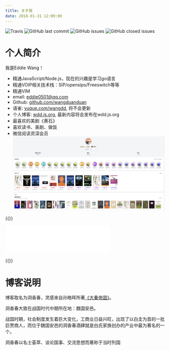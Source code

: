 ```yaml
---
title: 关于我
date: 2018-01-31 12:09:09
---
```


![Travis](https://img.shields.io/travis/wangduanduan/wangduanduan.github.io.svg) ![GitHub last commit](https://img.shields.io/github/last-commit/wangduanduan/wangduanduan.github.io.svg)  ![GitHub issues](https://img.shields.io/github/issues/wangduanduan/wangduanduan.github.io.svg)  ![GitHub closed issues](https://img.shields.io/github/issues-closed/wangduanduan/wangduanduan.github.io.svg)

# 个人简介

我是Eddie Wang！

- 精通JavaScript/Node.js，现在的兴趣是学习go语言
- 精通VOIP相关技术栈：SIP/opensips/Freeswitch等等
- 精通VIM
- email: eddie0501@qq.com
- Github: [github.com/wangduanduan](https://github.com/wangduanduan)
- 语雀: [yuque.com/wangdd](https://yuque.com/wangdd), 将不会更新
- 个人博客: [wdd.js.org](https://wdd.js.org), 最新内容将会发布在wdd.js.org
- 最喜欢的美剧《黄石》
- 喜欢读书、美剧、做饭
- 微信阅读资深会员
![](atta/2024-11-18-19-34-57.png)



{{<rawhtml>}}

<iframe frameborder="no" border="0" marginwidth="0" marginheight="0" width=330 height=86 src="//music.163.com/outchain/player?type=2&id=1902127843&auto=1&height=66"></iframe>

{{</rawhtml>}}

# 博客说明

博客取名为洞香春，灵感来自孙皓晖所著[《大秦帝国》](https://book.douban.com/subject/3079029/)。

洞香春大致在战国时代中期所在地：魏国安邑。

战国时期，社会制度发生着巨大变化，工商业日益兴旺，出现了以白圭为首的一批巨贾商人，而位于魏国安邑的洞香春酒肆就是白氏家族创办的产业中最为著名的一个。

洞香春以名士荟萃、谈论国事、交流思想而著称于当时列国
